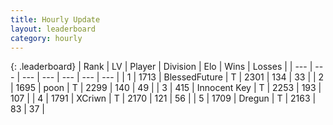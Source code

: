 ```yaml
---
title: Hourly Update
layout: leaderboard
category: hourly
---
```


{: .leaderboard}
| Rank | LV | Player | Division | Elo | Wins | Losses |
| --- | --- | --- | --- | --- | --- | --- |
| <span data-change="0">1</span> | 1713 | <span title="ID: 692745">BlessedFuture</span> | T | <span data-change="0">2301</span> | <span data-change="0">134</span> | <span data-change="0">33</span> |
| <span data-change="0">2</span> | 1695 | <span title="ID: 540690">poon</span> | T | <span data-change="11">2299</span> | <span data-change="2">140</span> | <span data-change="0">49</span> |
| <span data-change="0">3</span> | 415 | <span title="ID: 773025">Innocent Key</span> | T | <span data-change="4">2253</span> | <span data-change="3">193</span> | <span data-change="1">107</span> |
| <span data-change="0">4</span> | 1791 | <span title="ID: 448883">XCriwn</span> | T | <span data-change="0">2170</span> | <span data-change="0">121</span> | <span data-change="0">56</span> |
| <span data-change="0">5</span> | 1709 | <span title="ID: 337810">Dregun</span> | T | <span data-change="0">2163</span> | <span data-change="0">83</span> | <span data-change="0">37</span> |